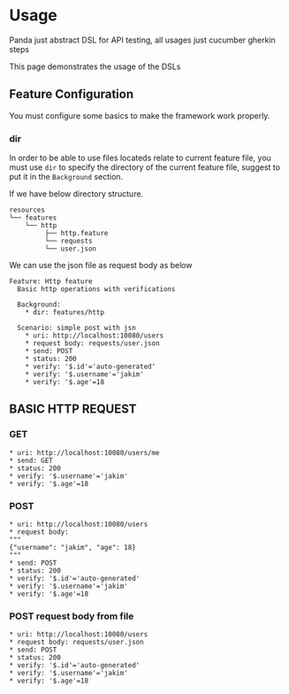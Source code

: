 Usage
=====

Panda just abstract DSL for API testing, all usages just cucumber gherkin steps

This page demonstrates the usage of the DSLs

Feature Configuration
---------------------
You must configure some basics to make the framework work properly.

### dir
In order to be able to use files locateds relate to current feature file, you must use `dir` to specify
the directory of the current feature file, suggest to put it in the `Background` section.

If we have below directory structure.

```
resources
└── features
    └── http
         ├── http.feature
         └── requests
         └── user.json
```

We can use the json file as request body as below
```
Feature: Http feature
  Basic http operations with verifications

  Background:
    * dir: features/http

  Scenario: simple post with jsn
    * uri: http://localhost:10080/users
    * request body: requests/user.json
    * send: POST
    * status: 200
    * verify: '$.id'='auto-generated'
    * verify: '$.username'='jakim'
    * verify: '$.age'=18
```


BASIC HTTP REQUEST
------------------

### GET

```gherkin
* uri: http://localhost:10080/users/me
* send: GET
* status: 200
* verify: '$.username'='jakim'
* verify: '$.age'=18
```

### POST

```gherkin
* uri: http://localhost:10080/users
* request body:
"""
{"username": "jakim", "age": 18}
"""
* send: POST
* status: 200
* verify: '$.id'='auto-generated'
* verify: '$.username'='jakim'
* verify: '$.age'=18
```

### POST request body from file

```
* uri: http://localhost:10080/users
* request body: requests/user.json
* send: POST
* status: 200
* verify: '$.id'='auto-generated'
* verify: '$.username'='jakim'
* verify: '$.age'=18
```
